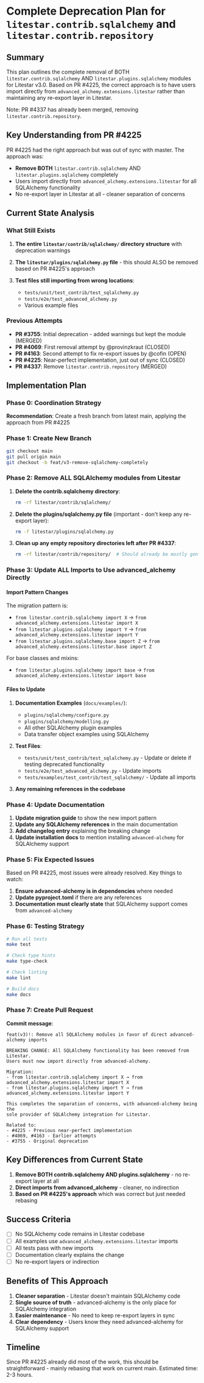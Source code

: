 # Complete Deprecation Plan for `litestar.contrib.sqlalchemy` and `litestar.contrib.repository`

## Summary

This plan outlines the complete removal of BOTH `litestar.contrib.sqlalchemy` AND `litestar.plugins.sqlalchemy` modules for Litestar v3.0. Based on PR #4225, the correct approach is to have users import directly from `advanced_alchemy.extensions.litestar` rather than maintaining any re-export layer in Litestar.

Note: PR #4337 has already been merged, removing `litestar.contrib.repository`.

## Key Understanding from PR #4225

PR #4225 had the right approach but was out of sync with master. The approach was:
- **Remove BOTH** `litestar.contrib.sqlalchemy` AND `litestar.plugins.sqlalchemy` completely
- Users import directly from `advanced_alchemy.extensions.litestar` for all SQLAlchemy functionality
- No re-export layer in Litestar at all - cleaner separation of concerns

## Current State Analysis

### What Still Exists

1. **The entire `litestar/contrib/sqlalchemy/` directory structure** with deprecation warnings

2. **The `litestar/plugins/sqlalchemy.py` file** - this should ALSO be removed based on PR #4225's approach

3. **Test files still importing from wrong locations**:
   - `tests/unit/test_contrib/test_sqlalchemy.py`
   - `tests/e2e/test_advanced_alchemy.py`
   - Various example files

### Previous Attempts

- **PR #3755**: Initial deprecation - added warnings but kept the module (MERGED)
- **PR #4069**: First removal attempt by @provinzkraut (CLOSED)
- **PR #4163**: Second attempt to fix re-export issues by @cofin (OPEN)
- **PR #4225**: Near-perfect implementation, just out of sync (CLOSED)
- **PR #4337**: Remove `litestar.contrib.repository` (MERGED)

## Implementation Plan

### Phase 0: Coordination Strategy

**Recommendation**: Create a fresh branch from latest main, applying the approach from PR #4225

### Phase 1: Create New Branch

```bash
git checkout main
git pull origin main
git checkout -b feat/v3-remove-sqlalchemy-completely
```

### Phase 2: Remove ALL SQLAlchemy modules from Litestar

1. **Delete the contrib.sqlalchemy directory**:
   ```bash
   rm -rf litestar/contrib/sqlalchemy/
   ```

2. **Delete the plugins/sqlalchemy.py file** (important - don't keep any re-export layer):
   ```bash
   rm -f litestar/plugins/sqlalchemy.py
   ```

3. **Clean up any empty repository directories left after PR #4337**:
   ```bash
   rm -rf litestar/contrib/repository/  # Should already be mostly gone, just cleanup
   ```

### Phase 3: Update ALL Imports to Use advanced_alchemy Directly

#### Import Pattern Changes

The migration pattern is:
- `from litestar.contrib.sqlalchemy import X` → `from advanced_alchemy.extensions.litestar import X`
- `from litestar.plugins.sqlalchemy import Y` → `from advanced_alchemy.extensions.litestar import Y`
- `from litestar.plugins.sqlalchemy.base import Z` → `from advanced_alchemy.extensions.litestar.base import Z`

For base classes and mixins:
- `from litestar.plugins.sqlalchemy import base` → `from advanced_alchemy.extensions.litestar import base`

#### Files to Update

1. **Documentation Examples** (`docs/examples/`):
   - `plugins/sqlalchemy/configure.py`
   - `plugins/sqlalchemy/modelling.py`
   - All other SQLAlchemy plugin examples
   - Data transfer object examples using SQLAlchemy

2. **Test Files**:
   - `tests/unit/test_contrib/test_sqlalchemy.py` - Update or delete if testing deprecated functionality
   - `tests/e2e/test_advanced_alchemy.py` - Update imports
   - `tests/examples/test_contrib/test_sqlalchemy/` - Update all imports

3. **Any remaining references in the codebase**

### Phase 4: Update Documentation

1. **Update migration guide** to show the new import pattern
2. **Update any SQLAlchemy references** in the main documentation
3. **Add changelog entry** explaining the breaking change
4. **Update installation docs** to mention installing `advanced-alchemy` for SQLAlchemy support

### Phase 5: Fix Expected Issues

Based on PR #4225, most issues were already resolved. Key things to watch:

1. **Ensure advanced-alchemy is in dependencies** where needed
2. **Update pyproject.toml** if there are any references
3. **Documentation must clearly state** that SQLAlchemy support comes from `advanced-alchemy`

### Phase 6: Testing Strategy

```bash
# Run all tests
make test

# Check type hints
make type-check

# Check linting
make lint

# Build docs
make docs
```

### Phase 7: Create Pull Request

**Commit message**:
```
feat(v3)!: Remove all SQLAlchemy modules in favor of direct advanced-alchemy imports

BREAKING CHANGE: All SQLAlchemy functionality has been removed from Litestar.
Users must now import directly from advanced-alchemy.

Migration:
- from litestar.contrib.sqlalchemy import X → from advanced_alchemy.extensions.litestar import X
- from litestar.plugins.sqlalchemy import Y → from advanced_alchemy.extensions.litestar import Y

This completes the separation of concerns, with advanced-alchemy being the
sole provider of SQLAlchemy integration for Litestar.

Related to:
- #4225 - Previous near-perfect implementation
- #4069, #4163 - Earlier attempts
- #3755 - Original deprecation
```

## Key Differences from Current State

1. **Remove BOTH contrib.sqlalchemy AND plugins.sqlalchemy** - no re-export layer at all
2. **Direct imports from advanced_alchemy** - cleaner, no indirection
3. **Based on PR #4225's approach** which was correct but just needed rebasing

## Success Criteria

- [ ] No SQLAlchemy code remains in Litestar codebase
- [ ] All examples use `advanced_alchemy.extensions.litestar` imports
- [ ] All tests pass with new imports
- [ ] Documentation clearly explains the change
- [ ] No re-export layers or indirection

## Benefits of This Approach

1. **Cleaner separation** - Litestar doesn't maintain SQLAlchemy code
2. **Single source of truth** - advanced-alchemy is the only place for SQLAlchemy integration
3. **Easier maintenance** - No need to keep re-export layers in sync
4. **Clear dependency** - Users know they need advanced-alchemy for SQLAlchemy support

## Timeline

Since PR #4225 already did most of the work, this should be straightforward - mainly rebasing that work on current main. Estimated time: 2-3 hours.